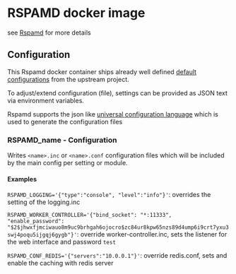 # RSPAMD docker image

see [Rspamd](https://rspamd.com/) for more details

## Configuration

This Rspamd docker container ships already well defined [default configurations](https://github.com/rspamd/rspamd/tree/master/conf/modules.d) from the upstream project.

To adjust/extend configuration (file), settings can be provided as JSON text via environment variables.

Rspamd supports the json like [universal configuration language](https://rspamd.com/doc/configuration/ucl.html) which is used to generate the configuration files

### RSPAMD_name - Configuration

Writes `<name>.inc` or `<name>.conf` configuration files which will be included by the main config per setting or module.

#### Examples
`RSPAMD_LOGGING='{"type":"console", "level":"info"}'`: overrides the setting of the logging.inc

`RSPAMD_WORKER_CONTROLLER='{"bind_socket": "*:11333", "enable_password": "$2$jhwxfjmciwauo8m9uc9brhgah6ojocro$zc84ur8kpw65nzs89d4ump6i9crt7yxu3swj4poqu5ijgqj6gygb"}'`: override worker-controller.inc, sets the listener for the web interface and password `test`

`RSPAMD_CONF_REDIS='{"servers":"10.0.0.1"}'`: override redis.conf, sets and enable the caching with redis server
